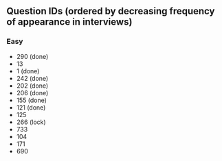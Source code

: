## Question IDs (ordered by decreasing frequency of appearance in interviews)

### Easy
- 290 (done)
- 13
- 1 (done)
- 242 (done)
- 202 (done)
- 206 (done)
- 155 (done)
- 121 (done)
- 125 
- 266 (lock)
- 733
- 104
- 171
- 690
